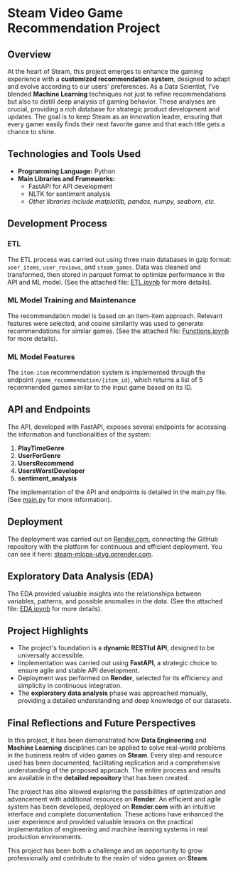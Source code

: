 # Steam Video Game Recommendation Project

## Overview

At the heart of Steam, this project emerges to enhance the gaming experience with a **customized recommendation system**, designed to adapt and evolve according to our users' preferences. As a Data Scientist, I've blended **Machine Learning** techniques not just to refine recommendations but also to distill deep analysis of gaming behavior. These analyses are crucial, providing a rich database for strategic product development and updates. The goal is to keep Steam as an innovation leader, ensuring that every gamer easily finds their next favorite game and that each title gets a chance to shine.

## Technologies and Tools Used

- **Programming Language:** Python
- **Main Libraries and Frameworks:**
  - FastAPI for API development
  - NLTK for sentiment analysis
  - _Other libraries include matplotlib, pandas, numpy, seaborn, etc._

## Development Process

### ETL

The ETL process was carried out using three main databases in gzip format: `user_items`, `user_reviews`, and `steam_games`. Data was cleaned and transformed, then stored in parquet format to optimize performance in the API and ML model. (See the attached file: [ETL.ipynb](/ETL.ipynb) for more details).

### ML Model Training and Maintenance

The recommendation model is based on an item-item approach. Relevant features were selected, and cosine similarity was used to generate recommendations for similar games. (See the attached file: [Functions.ipynb](/Functions.ipynb) for more details).

### ML Model Features

The `item-item` recommendation system is implemented through the endpoint `/game_recommendation/{item_id}`, which returns a list of 5 recommended games similar to the input game based on its ID.

## API and Endpoints

The API, developed with FastAPI, exposes several endpoints for accessing the information and functionalities of the system:

1. **PlayTimeGenre**
2. **UserForGenre**
3. **UsersRecommend**
4. **UsersWorstDeveloper**
5. **sentiment_analysis**

The implementation of the API and endpoints is detailed in the main.py file. (See [main.py](/main.py) for more information).

## Deployment

The deployment was carried out on [Render.com](https://render.com/), connecting the GitHub repository with the platform for continuous and efficient deployment. You can see it here: [steam-mlops-utyg.onrender.com](https://steam-mlops-utyg.onrender.com/docs).

## Exploratory Data Analysis (EDA)

The EDA provided valuable insights into the relationships between variables, patterns, and possible anomalies in the data. (See the attached file: [EDA.ipynb](/EDA.ipynb) for more details).

## Project Highlights

- The project's foundation is a **dynamic RESTful API**, designed to be universally accessible.
- Implementation was carried out using **FastAPI**, a strategic choice to ensure agile and stable API development.
- Deployment was performed on **Render**, selected for its efficiency and simplicity in continuous integration.
- The **exploratory data analysis** phase was approached manually, providing a detailed understanding and deep knowledge of our datasets.

## Final Reflections and Future Perspectives

In this project, it has been demonstrated how **Data Engineering** and **Machine Learning** disciplines can be applied to solve real-world problems in the business realm of video games on **Steam**. Every step and resource used has been documented, facilitating replication and a comprehensive understanding of the proposed approach. The entire process and results are available in the **detailed repository** that has been created.

The project has also allowed exploring the possibilities of optimization and advancement with additional resources on **Render**. An efficient and agile system has been developed, deployed on **Render.com** with an intuitive interface and complete documentation. These actions have enhanced the user experience and provided valuable lessons on the practical implementation of engineering and machine learning systems in real production environments.

This project has been both a challenge and an opportunity to grow professionally and contribute to the realm of video games on **Steam**.
